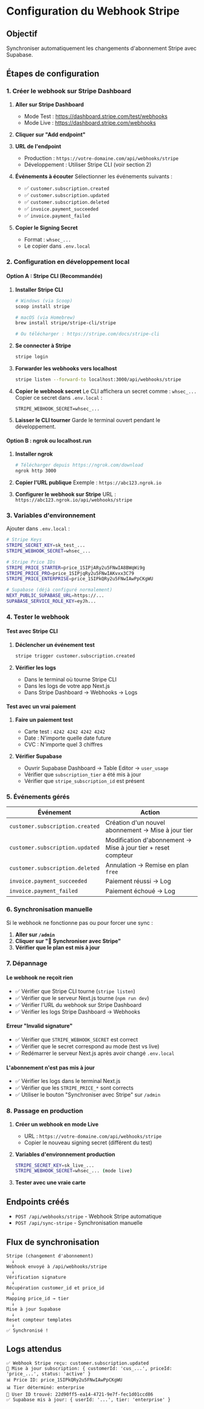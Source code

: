 # Configuration du Webhook Stripe

## Objectif
Synchroniser automatiquement les changements d'abonnement Stripe avec Supabase.

## Étapes de configuration

### 1. Créer le webhook sur Stripe Dashboard

1. **Aller sur Stripe Dashboard**
   - Mode Test : https://dashboard.stripe.com/test/webhooks
   - Mode Live : https://dashboard.stripe.com/webhooks

2. **Cliquer sur "Add endpoint"**

3. **URL de l'endpoint**
   - Production : `https://votre-domaine.com/api/webhooks/stripe`
   - Développement : Utiliser Stripe CLI (voir section 2)

4. **Événements à écouter**
   Sélectionner les événements suivants :
   - ✅ `customer.subscription.created`
   - ✅ `customer.subscription.updated`
   - ✅ `customer.subscription.deleted`
   - ✅ `invoice.payment_succeeded`
   - ✅ `invoice.payment_failed`

5. **Copier le Signing Secret**
   - Format : `whsec_...`
   - Le copier dans `.env.local`

### 2. Configuration en développement local

#### Option A : Stripe CLI (Recommandée)

1. **Installer Stripe CLI**
   ```bash
   # Windows (via Scoop)
   scoop install stripe
   
   # macOS (via Homebrew)
   brew install stripe/stripe-cli/stripe
   
   # Ou télécharger : https://stripe.com/docs/stripe-cli
   ```

2. **Se connecter à Stripe**
   ```bash
   stripe login
   ```

3. **Forwarder les webhooks vers localhost**
   ```bash
   stripe listen --forward-to localhost:3000/api/webhooks/stripe
   ```

4. **Copier le webhook secret**
   Le CLI affichera un secret comme : `whsec_...`
   Copier ce secret dans `.env.local` :
   ```
   STRIPE_WEBHOOK_SECRET=whsec_...
   ```

5. **Laisser le CLI tourner**
   Garde le terminal ouvert pendant le développement.

#### Option B : ngrok ou localhost.run

1. **Installer ngrok**
   ```bash
   # Télécharger depuis https://ngrok.com/download
   ngrok http 3000
   ```

2. **Copier l'URL publique**
   Exemple : `https://abc123.ngrok.io`

3. **Configurer le webhook sur Stripe**
   URL : `https://abc123.ngrok.io/api/webhooks/stripe`

### 3. Variables d'environnement

Ajouter dans `.env.local` :

```bash
# Stripe Keys
STRIPE_SECRET_KEY=sk_test_...
STRIPE_WEBHOOK_SECRET=whsec_...

# Stripe Price IDs
STRIPE_PRICE_STARTER=price_1SIPjARy2u5FNwIA8BWqWi9g
STRIPE_PRICE_PRO=price_1SIPjqRy2u5FNwIAKvxx3C79
STRIPE_PRICE_ENTERPRISE=price_1SIPkQRy2u5FNwIAwPpCKgWU

# Supabase (déjà configuré normalement)
NEXT_PUBLIC_SUPABASE_URL=https://...
SUPABASE_SERVICE_ROLE_KEY=eyJh...
```

### 4. Tester le webhook

#### Test avec Stripe CLI

1. **Déclencher un événement test**
   ```bash
   stripe trigger customer.subscription.created
   ```

2. **Vérifier les logs**
   - Dans le terminal où tourne Stripe CLI
   - Dans les logs de votre app Next.js
   - Dans Stripe Dashboard → Webhooks → Logs

#### Test avec un vrai paiement

1. **Faire un paiement test**
   - Carte test : `4242 4242 4242 4242`
   - Date : N'importe quelle date future
   - CVC : N'importe quel 3 chiffres

2. **Vérifier Supabase**
   - Ouvrir Supabase Dashboard → Table Editor → `user_usage`
   - Vérifier que `subscription_tier` a été mis à jour
   - Vérifier que `stripe_subscription_id` est présent

### 5. Événements gérés

| Événement | Action |
|-----------|--------|
| `customer.subscription.created` | Création d'un nouvel abonnement → Mise à jour tier |
| `customer.subscription.updated` | Modification d'abonnement → Mise à jour tier + reset compteur |
| `customer.subscription.deleted` | Annulation → Remise en plan `free` |
| `invoice.payment_succeeded` | Paiement réussi → Log |
| `invoice.payment_failed` | Paiement échoué → Log |

### 6. Synchronisation manuelle

Si le webhook ne fonctionne pas ou pour forcer une sync :

1. **Aller sur `/admin`**
2. **Cliquer sur "🔄 Synchroniser avec Stripe"**
3. **Vérifier que le plan est mis à jour**

### 7. Dépannage

#### Le webhook ne reçoit rien

- ✅ Vérifier que Stripe CLI tourne (`stripe listen`)
- ✅ Vérifier que le serveur Next.js tourne (`npm run dev`)
- ✅ Vérifier l'URL du webhook sur Stripe Dashboard
- ✅ Vérifier les logs Stripe Dashboard → Webhooks

#### Erreur "Invalid signature"

- ✅ Vérifier que `STRIPE_WEBHOOK_SECRET` est correct
- ✅ Vérifier que le secret correspond au mode (test vs live)
- ✅ Redémarrer le serveur Next.js après avoir changé `.env.local`

#### L'abonnement n'est pas mis à jour

- ✅ Vérifier les logs dans le terminal Next.js
- ✅ Vérifier que les `STRIPE_PRICE_*` sont corrects
- ✅ Utiliser le bouton "Synchroniser avec Stripe" sur `/admin`

### 8. Passage en production

1. **Créer un webhook en mode Live**
   - URL : `https://votre-domaine.com/api/webhooks/stripe`
   - Copier le nouveau signing secret (différent du test)

2. **Variables d'environnement production**
   ```bash
   STRIPE_SECRET_KEY=sk_live_...
   STRIPE_WEBHOOK_SECRET=whsec_... (mode live)
   ```

3. **Tester avec une vraie carte**

## Endpoints créés

- `POST /api/webhooks/stripe` - Webhook Stripe automatique
- `POST /api/sync-stripe` - Synchronisation manuelle

## Flux de synchronisation

```
Stripe (changement d'abonnement)
  ↓
Webhook envoyé à /api/webhooks/stripe
  ↓
Vérification signature
  ↓
Récupération customer_id et price_id
  ↓
Mapping price_id → tier
  ↓
Mise à jour Supabase
  ↓
Reset compteur templates
  ↓
✅ Synchronisé !
```

## Logs attendus

```
✅ Webhook Stripe reçu: customer.subscription.updated
🔄 Mise à jour subscription: { customerId: 'cus_...', priceId: 'price_...', status: 'active' }
📊 Price ID: price_1SIPkQRy2u5FNwIAwPpCKgWU
📊 Tier déterminé: enterprise
👤 User ID trouvé: 22d90ff5-ea14-4721-9e7f-fec1d01ccd86
✅ Supabase mis à jour: { userId: '...', tier: 'enterprise' }
```







